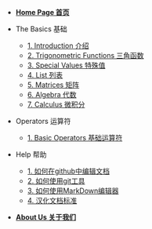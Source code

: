 <!-- docs/_sidebar.md -->

* [**Home Page 首页**](/)

* The Basics 基础
  - [1. Introduction 介绍](TheBasics/Introduction)
  - [2. Trigonometric Functions 三角函数](TheBasics/TrigonometricFunctions)
  - [3. Special Values 特殊值](TheBasics/SpecialValues)
  - [4. List 列表](TheBasics/List)
  - [5. Matrices 矩阵](TheBasics/Matrices)
  - [6. Algebra 代数](TheBasics/Algebra)
  - [7. Calculus 微积分](TheBasics/Calsulus)

* Operators 运算符
  - [1. Basic Operators 基础运算符](Operators/BasicOperators)

* Help 帮助
  - [1. 如何在github中编辑文档]()
  - [2. 如何使用git工具]()
  - [3. 如何使用MarkDown编辑器]()
  - [4. 汉化文档标准]()

* [**About Us 关于我们**](AboutUs/)
